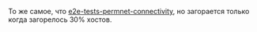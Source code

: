 То же самое, что [e2e-tests-permnet-connectivity](https://docs.yandex-team.ru/yc-monitoring/overlay/e2e/e2e-tests-permnet-connectivity), но загорается только когда
загорелось 30% хостов.
